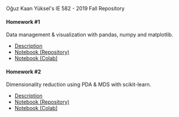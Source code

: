 Oğuz Kaan Yüksel's IE 582 - 2019 Fall Repository

#### Homework #1

Data management & visualization with pandas, numpy and matplotlib.

* [Description](IE_582_Homework_1.pdf)
* [Notebook (Repository)](blob/master/IE_582_Homework_1.ipynb)
* [Notebook (Colab)](https://colab.research.google.com/drive/1GFdL4rPpQf0ENBqWJTEAwxvi_SpaNAKl)


#### Homework #2

Dimensionality reduction using PDA & MDS with scikit-learn.

* [Description](IE_582_Homework_2.pdf)
* [Notebook (Repository)](blob/master/IE_582_Homework_2.ipynb)
* [Notebook (Colab)](https://colab.research.google.com/drive/16lD4KcqgsuZqNTmBzwe5VKarumEI90d_)
